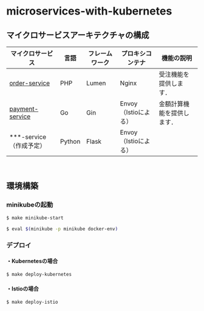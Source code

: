 # microservices-with-kubernetes

## マイクロサービスアーキテクチャの構成

| マイクロサービス                                             | 言語   | フレームワーク | プロキシコンテナ   | 機能の説明                 |
| ------------------------------------------------------------ | ------ | -------------- | ------------------ | -------------------------- |
| [order-service](https://github.com/hiroki-it/microservices-with-kubernetes/tree/main/src/order-service) | PHP    | Lumen          | Nginx              | 受注機能を提供します．     |
| [payment-service](https://github.com/hiroki-it/microservices-with-kubernetes/tree/main/src/payment-service) | Go     | Gin            | Envoy（Istioによる） | 金額計算機能を提供します． |
| ***-service（作成予定）                                      | Python | Flask          | Envoy（Istioによる） |                            |


<br>

## 環境構築

### minikubeの起動

```bash
$ make minikube-start

$ eval $(minikube -p minikube docker-env)
```

### デプロイ

#### ・Kubernetesの場合

```bash
$ make deploy-kubernetes
```

#### ・Istioの場合

```bash
$ make deploy-istio
```
